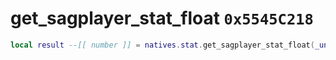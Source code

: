 # get_sagplayer_stat_float `0x5545C218`

```lua
local result --[[ number ]] = natives.stat.get_sagplayer_stat_float(_unk0 --[[ integer ]])
```